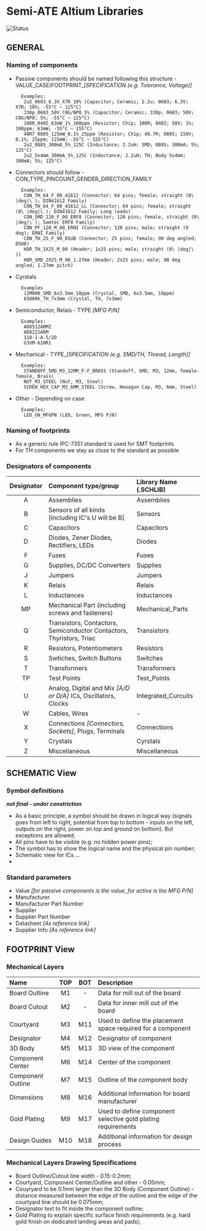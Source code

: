 # Semi-ATE Altium Libraries

![Status](https://img.shields.io/badge/Status-Alpha%20(under%20construction)-red)

## GENERAL

### Naming of components

- Passive components should be named following this structure - VALUE_CASE/FOOTPRINT_*[SPECIFICATION (e.g. Tolerance, Voltage)]*

        Examples:
		 2u2_0603_6.3V_X7R_10% (Capacitor; Ceramic; 2.2u; 0603; 6.3V; X7R; 10%; -55°C ~ 125°C)
		 330p_0603_50V_C0G/NP0_5% (Capacitor; Ceramic; 330p; 0603; 50V; C0G/NP0; 5%; -55°C ~ 125°C)
		 100R_0402_63mW_1%_100ppm (Resistor; Chip; 100R; 0402; 50V; 1%; 100ppm; 63mW; -55°C ~ 155°C)
		 48R7_0805_125mW_0.1%_25ppm (Resistor; Chip; 48.7R; 0805; 150V; 0.1%; 25ppm; 125mW; -55°C ~ 155°C)
		 2u2_0805_300mA_5%_125C (Inductance; 2.2uH; SMD; 0805; 300mA; 5%; 125°C)
		 2u2_5x4mm_300mA_5%_125C (Inductance; 2.2uH; TH; Body 5x4mm; 300mA; 5%; 125°C)
        
- Connectors should follow - CON_TYPE_PINCOUNT_GENDER_DIRECTION_FAMILY

	    Examples:
	     CON_TH_64_F_00_41612 (Connector; 64 pins; female; straight (0\ |deg|\ ); DIN41612 Family)
	     CON_TH_64_F_00_41612_LL (Connector; 64 pins; female; straight (0\ |deg|\ ); DIN41612 Family; Long leads)
	     CON_SMD_120_F_00_ERF8 (Connector; 120 pins; female, straight (0\ |deg|\ ); Samtec ERF8 Family)
	     CON_PF_120_M_00_ERNI (Connector; 120 pins; male; straight (0 deg); ERNI Family)
	     CON_TH_25_F_90_DSUB (Connector; 25 pins; female; 90 deg angled; DSUB)
		 HDR_TH_1X25_M_00 (Header; 1x25 pins; male; straight (0\ |deg|\ ))
		 HDR_SMD_2X25_M_90_1.27mm (Header; 2x25 pins; male; 90 deg angled; 1.27mm pitch)

- Cyrstals

		Examples
		 12M000_SMD_6x3.5mm_10ppm (Crystal, SMD, 6x3.5mm, 10ppm)
		 65000k_TH_7x3mm (Crystal, TH, 7x3mm)
		
- Semiconductor, Relais - TYPE *[MFG P/N]*

	    Examples:
         AD8512ARMZ
         AD8221ARM
         118-1-A-5/2D
         G3VM-61HR1
		 
- Mechanical - TYPE_*[SPECIFICATION (e.g. SMD/TH, Thread, Length)]*

	    Examples:
         STANDOFF_SMD_M3_12MM_F-F_BRASS (Standoff, SMD, M3, 12mm, female-female, Brass)
		 NUT_M3_STEEL (Nut, M3, Steel)
		 SCREW_HEX_CAP_M3_6MM_STEEL (Screw, Hexagon Cap, M3, 6mm, Steel)

- Other - Depending on case
	    
	    Examples:
         LED_GN_MFGPN (LED, Green, MFG P/N)

### Naming of footprints

- As a generic rule IPC-7351 standard is used for SMT footprints
- For TH components we stay as close to the standard as possible

### Designators of components

| Designator | Component type/group | Library Name (.SCHLIB)|
|:---:|:---|:---|
|A|Assemblies|Assemblies|
|B|Sensors of all kinds [including IC's U will be B]|Sensors|
|C|Capacitors|Capacitors|
|D|Diodes, Zener Diodes, Rectifiers, LEDs|Diodes|
|F|Fuses|Fuses|
|G|Supplies, DC/DC Converters|Supplies|
|J|Jumpers|Jumpers|
|K|Relais|Relais|
|L|Inductances|Inductances|
|MP|Mechanical Part (including screws and fasteners)|Mechanical_Parts|
|Q|Transistors, Contactors, Semiconductor Contactors, Thyristors, Triac|Transistors|
|R|Resistors, Potentiometers|Resistors|
|S|Swtiches, Switch Buttons|Switches|
|T|Transformers|Transformers|
|TP|Test Points|Test_Points|
|U|Analog, Digital and Mix *[A/D or D/A]* ICs, Oscillators, Clocks|Integrated_Curcuits|
|W|Cables, Wires|-|
|X|Connections *[Connectors, Sockets]*, Plugs, Terminals|Connections|
|Y|Crystals|Cyrstals|
|Z|Miscellaneous|Miscellaneous|

## SCHEMATIC View

### Symbol definitions

***not final - under constriction***

- As a basic principle, a symbol should be drawn in logical way (signals goes from left to right, potential from top to bottom - inputs on the left, outputs on the right, power on top and ground on bottom). But exceptions are allowed;
- All pins have to be visible (e.g. no hidden power pins);
- The symbol has to show the logical name and the physical pin number;
- Schematic view for ICs ...
- 


### Standard parameters

- Value *[for passive components is the value, for active is the MFG P/N]*
- Manufacturer
- Manufacturer Part Number
- Supplier
- Supplier Part Number
- Datasheet *[As reference link]*
- Supplier Info *[As reference link]*

## FOOTPRINT View

### Mechanical Layers

| Name | TOP | BOT | Description |
|:---------|:---:|:---:|:---------|
| Board Outline | M1 | - | Data for mill out of the board |
| Board Cutout | M2 | - | Data for inner mill out of the board |
| Courtyard | M3 | M11 | Used to define the placement space required for a component |
| Designator | M4 | M12 | Designator of component |
| 3D Body | M5 | M13 | 3D view of the component |
| Component Center | M6 | M14 | Center of the component |
| Component Outline | M7 | M15 | Outline of the component body |
| Dimensions | M8 | M16 | Additional information for board manufacturer |
| Gold Plating | M9 | M17 | Used to define component selective gold plating requirements |
| Design Guides | M10 | M18 | Additional information for design process |

### Mechanical Layers Drawing Specifications

- Board Outline/Cutout line width - 0.15-0.2mm;
- Courtyard, Component Center/Outline and other - 0.05mm;
- Couyryard to be 0.1mm larger than the 3D Body (Component Outline) - distance measured between the edge of the outline and the edge of the courtyard line should be 0.075mm;
- Designator text to fit inside the component outline;
- Gold Plating to explain specific surface finish requirements (e.g. hard gold finish on dedicated landing areas and pads);